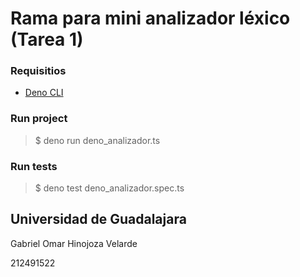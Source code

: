 # Rama para mini analizador léxico (Tarea 1)

### Requisitios

- [Deno CLI](https://deno.land/#installation)

### Run project

> \$ deno run deno_analizador.ts

### Run tests

> \$ deno test deno_analizador.spec.ts

## Universidad de Guadalajara

Gabriel Omar Hinojoza Velarde

212491522
